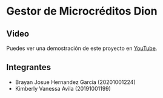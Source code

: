 # Gestor de Microcréditos Dion

## Video

Puedes ver una demostración de este proyecto en [YouTube](https://www.youtube.com/watch?v=tO10xCzyzFU).

## Integrantes

- Brayan Josue Hernandez Garcia (20201001224)
- Kimberly Vanessa Avila (20191001199)
